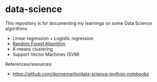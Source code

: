 # data-science
This repository is for documenting my learnings on some Data Science algorithms

- Linear regression + Logistic regression
- [Random Forest Algorithm](https://github.com/abhiknowswhy/data-science/blob/main/RandomForest.ipynb)
- K-means clustering
- Support Vector Machines (SVM)


References/resources:
- https://github.com/donnemartin/data-science-ipython-notebooks

